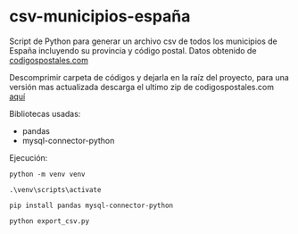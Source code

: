 # csv-municipios-españa
Script de Python para generar un archivo csv de todos los municipios de España incluyendo su provincia y código postal. Datos obtenido de [codigospostales.com](https://www.codigospostales.com)

Descomprimir carpeta de códigos y dejarla en la raíz del proyecto, para una versión mas actualizada descarga el ultimo zip de codigospostales.com [aquí](https://www.codigospostales.com/descarga.html)

Bibliotecas usadas:
 - pandas
 - mysql-connector-python

Ejecución:
```
python -m venv venv
```
```
.\venv\scripts\activate
```
```
pip install pandas mysql-connector-python
```
```
python export_csv.py
```
